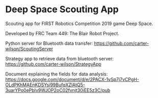 # Deep Space Scouting App
Scouting app for FIRST Robotics Competition 2019 game Deep Space.

Developed by FRC Team 449: The Blair Robot Project.

Python server for Bluetooth data transfer: https://github.com/carter-wilson/ScoutingServer

Strategy app to retrieve data from bluetooth server: https://github.com/carter-wilson/StrategyApp

Document explaining the fields for data analysis: https://docs.google.com/document/d/e/2PACX-1vSp7j7vCPgH-OLdPKhMAEnKDSYsi99BufqXZlAtQ5-3uarYPo0ePbIv9WJOP2oC02fvnjt30iEE5z3C/pub
